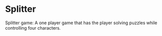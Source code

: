 # Splitter
Splitter game:
A one player game that has the player solving puzzles while controlling four characters.
